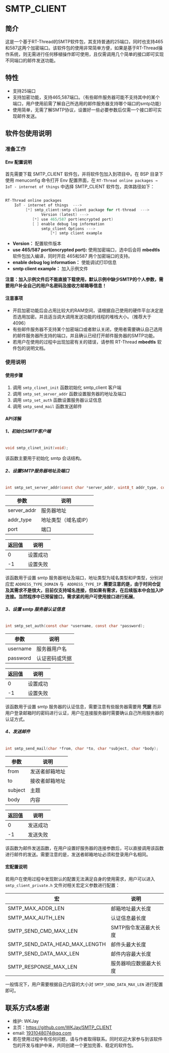 # SMTP_CLIENT

## 简介

这是一个基于RT-Thread的SMTP软件包，其支持普通的25端口，同时也支持465和587这两个加密端口。该软件包的使用非常简单方便，如果是基于RT-Thread操作系统，则无需进行任何移植操作即可使用，且仅需调用几个简单的接口即可实现不同端口的邮件发送功能。

## 特性

- 支持25端口
- 支持加密功能，支持465,587端口。（有些邮件服务器可能不支持其中的某个端口，用户使用前需了解自己所选用的邮件服务器支持哪个端口的smtp功能）
- 使用简单，无需了解SMTP协议，设置好一些必要参数后仅需一个接口即可实现邮件发送。

## 软件包使用说明

### 准备工作
 
#### Env 配置说明

首先需要下载 SMTP_CLIENT 软件包，并将软件包加入到项目中。在 BSP 目录下使用 menuconfig 命令打开 Env 配置界面，在 `RT-Thread online packages → IoT - internet of things` 中选择 SMTP_CLIENT 软件包，具体路径如下：

```C

RT-Thread online packages
    IoT - internet of things  --->
         [*] smtp_client:smtp client package for rt-thread  --->
                Version (latest) --->
            [*] use 465/587 port(encrypted port)
            [ ] enable debug log information
                smtp_client Options --->
                    [*] smtp client example

```

- **Version：** 配置软件版本
- **use 465/587 port(encrypted port):** 使用加密端口，选中后会将 **mbedtls** 软件包加入编译，同时开启 465和587 两个加密端口的支持。
- **enable debug log information：** 使能调试打印信息
- **smtp client example：** 加入示例文件

**注意：加入示例文件后不能直接下载使用，默认示例中缺少SMTP的个人参数，需要用户补全自己的用户名密码及接收方邮箱等信息！**

#### 注意事项

 - 开启加密功能后会占用比较大的RAM空间，请根据自己使用的硬件平台决定是否选用加密。并且适当调大调用发送功能的线程的堆栈大小。（推荐大于4096）
 - 有些邮件服务器不支持某个加密端口或者默认关闭，使用者需要确认自己选用的邮件服务器所支持的端口，并且确认已经打开邮件服务器的SMTP功能。
 - 若用户在使用的过程中出现加密有关的错误，请参照 RT-Thread **mbedtls** 软件包的说明文档。

 ### 使用说明

 #### 使用步骤

 1. 调用 `smtp_clinet_init` 函数初始化 smtp_client 客户端
 2. 调用 `smtp_set_server_addr` 函数设置服务器的地址及端口
 3. 调用 `smtp_set_auth` 函数设置服务器认证信息
 4. 调用 `smtp_send_mail` 函数发送邮件

 #### API详解

 ##### 1、初始化SMTP客户端

 ```C

 void smtp_clinet_init(void);
 
 ```

该函数主要用于初始化 smtp 会话结构。

##### 2、设置SMTP服务器地址及端口

```C

int smtp_set_server_addr(const char *server_addr, uint8_t addr_type, const char *port);

```

|参数|说明|
|---|---|
|server_addr|服务器地址|
|addr_type|地址类型（域名或IP）|
|port|端口|

|返回值|说明|
|----|----|
|0|设置成功|
|-1|设置失败|

该函数用于设置 smtp 服务器地址及端口，地址类型为域名类型和IP类型，分别对应宏 `ADDRESS_TYPE_DOMAIN` 与 ` ADDRESS_TYPE_IP` .**需要注意的是，由于时间仓促及其需求不是很大，目前仅支持域名连接，但如果有需求，在后续版本中会加入IP连接。当然程序中已预留接口，需求紧的用户可使用接口进行拓展**。

##### 3、设置 smtp 服务器认证信息

```C

int smtp_set_auth(const char *username, const char *password);

```

|参数|说明|
|---|---|
|username|服务器用户名|
|password|认证密码或凭据|

|返回值|说明|
|----|----|
|0|设置成功|
|-1|设置失败|

该函数用于设置 smtp 服务器的认证信息，需要注意有些服务器需要用 **凭据** 而非用户登录邮箱时的密码进行认证，用户在连接服务器时需要确认自己所用服务器的认证方式。

##### 4、发送邮件

```C

int smtp_send_mail(char *from, char *to, char *subject, char *body);

```

|参数|说明|
|---|---|
|from|发送者邮箱地址|
|to|接收者邮箱地址|
|subject|主题|
|body|内容|

|返回值|说明|
|----|----|
|0|发送成功|
|-1|发送失败|

该函数为邮件发送函数，在用户设置好服务器的连接参数后，可以直接调用该函数进行邮件的发送。需要注意的是，发送者邮箱地址必须和登录用户名相同。

 #### 宏配置说明

若用户在使用过程中发现默认的配置无法满足自身的使用需求，用户可以进入 `smtp_client_private.h` 文件对相关宏定义参数进行配置：

|宏|说明|
|---|---|
|SMTP_MAX_ADDR_LEN|邮箱地址最大长度|
|SMTP_MAX_AUTH_LEN|认证信息最长度|
|SMTP_SEND_CMD_MAX_LEN|SMTP指令发送最大长度|
|SMTP_SEND_DATA_HEAD_MAX_LENGTH|邮件头最大长度|
|SMTP_SEND_DATA_MAX_LEN|邮件内容最大长度|
|SMTP_RESPONSE_MAX_LEN|服务器响应数据最大长度|

一般情况下，用户需要根据自己内容的大小对 `SMTP_SEND_DATA_MAX_LEN` 进行配置即可。

## 联系方式&感谢

- 维护: WKJay
- 主页：https://github.com/WKJay/SMTP_CLIENT
- email: 1931048074@qq.com
- 若在使用过程中有任何问题，请与作者取得联系。同时欢迎大家参与到该软件包的开发与维护中来，共同创建一个更加完善、稳定的软件包。

